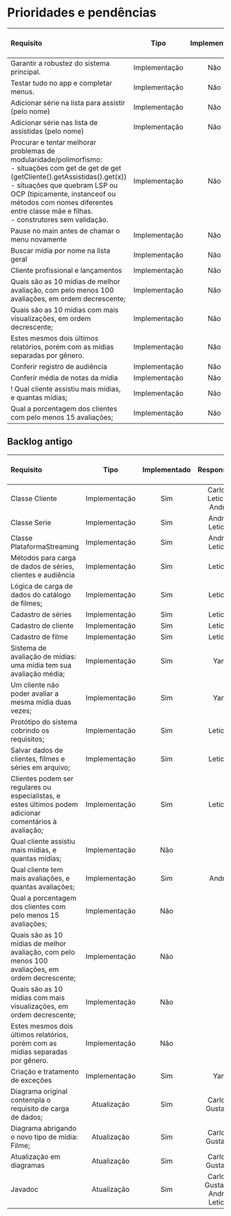 # Prioridades e pendências

| Requisito                                                                                               |     Tipo      | Implementado |           Responsavel           | Tester              | Passou no Teste? | Funciona no App? |
| :------------------------------------------------------------------------------------------------------ | :-----------: | :----------: | :-----------------------------: | ------------------- | :--------------: | :--------------: |
| Garantir a robustez do sistema principal.                                                               | Implementação |     Não      |             Andre               |                     |                  |                  |
| Testar tudo no app e completar menus.                                                                   | Implementação |     Não      |             Andre               |                     |                  |                  |
| Adicionar série na lista para assistir (pelo nome)                                                      | Implementação |     Não      |             Andre               |                     |                  |                  |
| Adicionar série nas lista de assistidas (pelo nome)                                                     | Implementação |     Não      |             Andre               |                     |                  |                  |
| Procurar e tentar melhorar problemas de modularidade/polimorfismo:<br> - situações com get de get de get (getCliente().getAssistidas().get(x))<br> - situações que quebram LSP ou OCP (tipicamente, instanceof ou métodos com nomes diferentes entre classe mãe e filhas. <br> - construtores sem validação.                                  | Implementação |     Não      |             Yan                 |                     |                  |                  |
| Pause no main antes de chamar o menu novamente                                                          | Implementação |     Não      |             Lott                |                     |       Sim        |                  |
| Buscar mídia por nome na lista geral                                                                    | Implementação |     Não      |             Lott                |                   |       Sim        |                  |
| Cliente profissional e lançamentos                                                                      | Implementação |     Não      |           Gustavo               |                     |                  |                  |
| Quais são as 10 mídias de melhor avaliação, com pelo menos 100 avaliações, em ordem decrescente;        | Implementação |     Não      |           Gustavo               |                     |                  |                  |
| Quais são as 10 mídias com mais visualizações, em ordem decrescente;                                    | Implementação |     Não      |           Gustavo               |                     |                  |                  |
| Estes mesmos dois últimos relatórios, porém com as mídias separadas por gênero.                         | Implementação |     Não      |           Gustavo               |                     |                  |                  |
| Conferir registro de audiência                                                                          | Implementação |     Não      |           Carlos                |                     |                  |                  |
| Conferir média de notas da mídia                                                                        | Implementação |     Não      |           Carlos                |                     |                  |                  |
! Qual cliente assistiu mais mídias, e quantas mídias;                                                    | Implementação |     Não      |           Carlos                |                     |                  |                  |
| Qual a porcentagem dos clientes com pelo menos 15 avaliações;                                           | Implementação |     Não      |           Carlos                |                     |                  |                  |

## Backlog antigo

| Requisito                                                                                               |     Tipo      | Implementado |           Responsavel           | Tester              | Passou no Teste? | Funciona no App? |
| :------------------------------------------------------------------------------------------------------ | :-----------: | :----------: | :-----------------------------: | ------------------- | :--------------: | :--------------: |
| Classe Cliente                                                                                          | Implementação |     Sim      |     Carlos, Leticia, Andre      | Leticia, Andre, Yan |       Sim        |                  |
| Classe Serie                                                                                            | Implementação |     Sim      |         Andre, Leticia          | Andre, Leticia      |       Sim        |                  |
| Classe PlataformaStreaming                                                                              | Implementação |     Sim      |         Andre, Leticia          |                     |                  |                  |
| Métodos para carga de dados de séries, clientes e audiência                                             | Implementação |     Sim      |             Leticia             |                     |                  |                  |
| Lógica de carga de dados do catálogo de filmes;                                                         | Implementação |     Sim      |             Leticia             |                     |                  |                  |
| Cadastro de séries                                                                                      | Implementação |     Sim      |             Leticia             |                     |                  |                  |
| Cadastro de cliente                                                                                     | Implementação |     Sim      |             Leticia             |                     |                  |                  |
| Cadastro de filme                                                                                       | Implementação |     Sim      |             Leticia             |                     |                  |                  |
| Sistema de avaliação de mídias: uma mídia tem sua avaliação média;                                      | Implementação |     Sim      |               Yan               |                     |                  |                  |
| Um cliente não poder avaliar a mesma mídia duas vezes;                                                  | Implementação |     Sim      |               Yan               |                     |                  |                  |
| Protótipo do sistema cobrindo os requisitos;                                                            | Implementação |     Sim      |             Leticia             |                     |                  |                  |
| Salvar dados de clientes, filmes e séries em arquivo;                                                   | Implementação |     Sim      |             Leticia             |                     |                  |                  |
| Clientes podem ser regulares ou especialistas, e estes últimos podem adicionar comentários à avaliação; | Implementação |     Sim      |             Leticia             |                     |                  |                  |
| Qual cliente assistiu mais mídias, e quantas mídias;                                                    | Implementação |     Não      |                                 |                     |                  |                  |
| Qual cliente tem mais avaliações, e quantas avaliações;                                                 | Implementação |     Sim      |              Andre              |                     |                  |                  |
| Qual a porcentagem dos clientes com pelo menos 15 avaliações;                                           | Implementação |     Não      |                                 |                     |                  |                  |
| Quais são as 10 mídias de melhor avaliação, com pelo menos 100 avaliações, em ordem decrescente;        | Implementação |     Não      |                                 |                     |                  |                  |
| Quais são as 10 mídias com mais visualizações, em ordem decrescente;                                    | Implementação |     Não      |                                 |                     |                  |                  |
| Estes mesmos dois últimos relatórios, porém com as mídias separadas por gênero.                         | Implementação |     Não      |                                 |                     |                  |                  |
| Criação e tratamento de exceções                                                                        | Implementação |     Sim      |               Yan               |                     |                  |                  |
| Diagrama original contempla o requisito de carga de dados;                                              |  Atualização  |     Sim      |         Carlos, Gustavo         |                     |                  |                  |
| Diagrama abrigando o novo tipo de mídia: Filme;                                                         |  Atualização  |     Sim      |         Carlos, Gustavo         |                     |                  |                  |
| Atualização em diagramas                                                                                |  Atualização  |     Sim      |         Carlos, Gustavo         |                     |                  |                  |
| Javadoc                                                                                                 |  Atualização  |     Sim      | Carlos, Gustavo, Andre, Leticia |                     |                  |                  |

    



